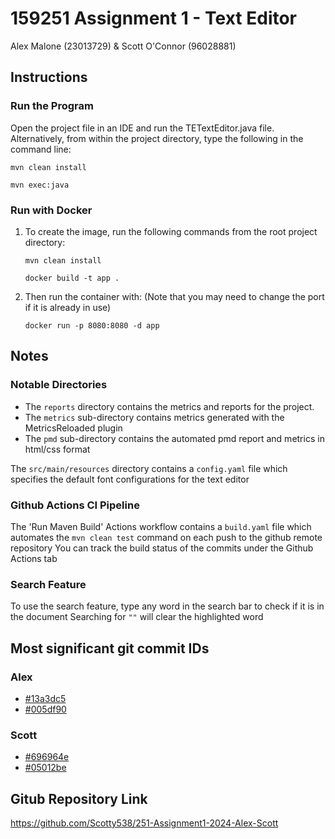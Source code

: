 # 159251 Assignment 1 - Text Editor

Alex Malone (23013729) & Scott O'Connor (96028881)

## Instructions
### Run the Program
Open the project file in an IDE and run the TETextEditor.java file.
Alternatively, from within the project directory, type the following in the command line:
```
mvn clean install
```
```
mvn exec:java 
```
### Run with Docker
1. To create the image, run the following commands from the root project directory:
   
   ```
   mvn clean install
   ```
   ```
   docker build -t app .
   ```
3. Then run the container with: (Note that you may need to change the port if it is already in use)
   ```
   docker run -p 8080:8080 -d app
   ```

## Notes
### Notable Directories
- The `reports` directory contains the metrics and reports for the project.
- The `metrics` sub-directory contains metrics generated with the MetricsReloaded plugin
- The `pmd` sub-directory contains the automated pmd report and metrics in html/css format

The `src/main/resources` directory contains a `config.yaml` file which specifies the default font configurations for the text editor

### Github Actions CI Pipeline
The 'Run Maven Build' Actions workflow contains a `build.yaml` file which automates the `mvn clean test` command on each push to the github remote repository
You can track the build status of the commits under the Github Actions tab

### Search Feature
To use the search feature, type any word in the search bar to check if it is in the document
Searching for `""` will clear the highlighted word

## Most significant git commit IDs
### Alex
- [#13a3dc5](https://github.com/Scotty538/251-Assignment1-2024-Alex-Scott/commit/13a3dc5f295446d84e9a70dfd5b5fa9ada44a3e3)
- [#005df90](https://github.com/Scotty538/251-Assignment1-2024-Alex-Scott/commit/005df901021e09ee76c6a72c4fa2f6d8b55373e2)

### Scott
- [#696964e](https://github.com/Scotty538/251-Assignment1-2024-Alex-Scott/commit/696964ea2550572bd05c6492003c06419ca0eeef)
- [#05012be](https://github.com/Scotty538/251-Assignment1-2024-Alex-Scott/commit/05012bed307c580a2690e95f3e08c603700f6291)


## Gitub Repository Link
https://github.com/Scotty538/251-Assignment1-2024-Alex-Scott

